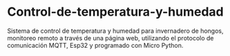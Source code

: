 # Control-de-temperatura-y-humedad
Sistema de control de temperatura y humedad para invernadero de hongos, monitoreo remoto a través de una página web, utilizando el protocolo de comunicación MQTT, Esp32 y programado con Micro Python.
